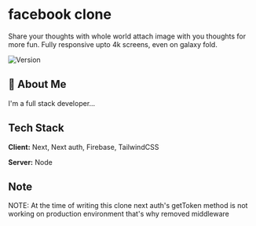 # facebook clone

Share your thoughts with whole world attach image with you thoughts for more fun.
Fully responsive upto 4k screens, even on galaxy fold.

![Version](https://img.shields.io/badge/Version-v1.0.0-blue)

## 🚀 About Me

I'm a full stack developer...

## Tech Stack

**Client:** Next, Next auth, Firebase, TailwindCSS

**Server:** Node

## Note

NOTE: At the time of writing this clone next auth's getToken method is not working on production environment that's why removed middleware
